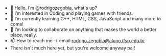 - 👋 Hello, I’m @rodrigozegobia, what's up?
- 👀 I’m interested in Coding and playing games with friends.
- 🌱 I’m currently learning C++, HTML, CSS, JavaScript and many more to come!
- 💞️ I’m looking to collaborate on anything that makes the world a better place, really.
- 📫 How to reach me -> email:rodrigo.zegobia@aluno.ifsp.edu.br
- There isn't much here yet, but you're welcome anyway pal!
